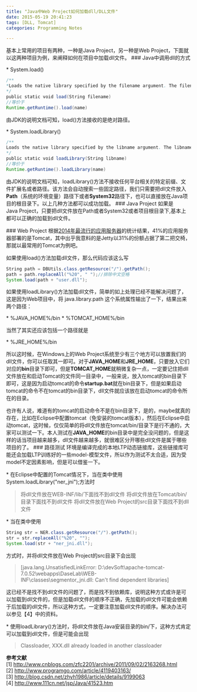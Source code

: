 ```yaml
---
title: "Java中Web Project如何加载dll/DLL文件"
date: 2015-05-19 20:41:23
tags: [DLL, Tomcat]
categories: Programming Notes

---
```


基本上常用的项目有两种，一种是Java Project，另一种是Web Project，下面就以这两种项目为例，来阐释如何在项目中加载dll文件。
### Java中调用dll的方式

* System.load()
```java 
/**
*Loads the native library specified by the filename argument. The filename argument must be an absolute path name.
*/
public static void load(String filename)
//等价于
Runtime.getRuntime().load(name)
```
由JDK的说明文档可知，load()方法接收的是绝对路径。

* System.loadLibrary() 
```java
/**
Loads the native library specified by the libname argument. The libname argument must not contain any platform specific prefix, file extension or path.
*/
public static void loadLibrary(String libname)
//等价于
Runtime.getRuntime().loadLibrary(name)
```
由JDK的说明文档可知，loadLibrary()方法不接收任何平台相关的特定前缀、文件扩展名或者路径。该方法会自动搜索一些固定路径，我们只需要把dll文件放入**Path**（系统的环境变量）路径下或者**System32**路径下，也可以直接放在Java项目的根目录下。以上几种方法都可以成功加载。
### Java Project
如果是Java Project，只要把dll文件放在Path或者System32或者项目根目录下,基本上都可以正确的加载到dll文件。

### Web Project
根据[2014年最流行的应用服务器](http://www.importnew.com/12590.html)的统计结果，41%的应用服务器部署的是Tomcat，其中出乎我意料的是Jetty以31%的份额占据了第二把交椅，那就以最常用的Tomcat为例吧。

如果使用load()方法加载dll文件，那么代码应该这么写
```java
String path = DBUtils.class.getResource("/").getPath();
path = path.replaceAll("%20", " ");//排除中文空格
System.load(path + "user.dll");  
```

如果使用loadLibrary()方法加载dll文件，简单的如上处理已经不能解决问题了，这是因为Web项目中，将 java.library.path 这个系统属性输出了一下，结果出来两个路径：

* %JAVA_HOME%/bin
* %TOMCAT_HOME%/bin

当然了其实还应该包括一个路径就是

* %JRE_HOME%/bin

所以这时候，在Windows上的Web Project系统至少有三个地方可以放置我们的dll文件，你可以任取其一即可。对于**JAVA_HOME**和**JRE_HOME**，只要放入它们对应的**bin**目录下即可，但是**TOMCAT_HOME**就稍微复杂一点，一定要记住把dll文件放在和启动Tomcat的文件同一目录中，一般来说，放入tomcat的bin目录下即可，这是因为启动tomcat的命令**startup.bat**就在bin目录下，但是如果启动tomcat的命令不在tomcat的bin目录下，dll文件就应该放在启动tomcat的命令所在的目录。

也许有人说，难道有的tomcat的启动命令不是在bin目录下，是的，maybe就真的存在，比如在Eclipse中配置tomcat（免安装的tomcat版本），然后在Eclipse中启动tomcat，这时候，仅仅简单的将dll文件放在tomcat/bin/目录下是行不通的，大家可以测试一下。本人测试在**JAVA_HOME**的bin目录中是完全没问题的，但是这样的话当项目越来越多，dll文件越来越多，就很难区分开哪些dll文件是属于哪些项目的了。
### 路径测试
环境是编译完成的本地LTP动态链接库，这些链接库可能还会加载LTP训练好的一些model-模型文件，所以作为测试不太合适，因为受model不定因素影响，但是可以借鉴一下。

* 在Eclipse中配置的Tomcat情况下，当在类中使用System.loadLibrary("ner_jni");方法时

>将dll文件放在WEB-INF/lib/下面找不到dll文件
将dll文件放在Tomcat/bin/目录下面找不到dll文件
将dll文件放在Web Project的src目录下面找不到dll文件

* 当在类中使用
```java
String str = NER.class.getResource("/").getPath();
str = str.replaceAll("%20", "");
System.load(str + "ner_jni.dll");
```

方式时，并将dll文件放在Web Project的src目录下会出现

>[java.lang.UnsatisfiedLinkError: D:\devSoft\apache-tomcat-7.0.52\webapps\DaseLab\WEB-INF\classes\segmentor_jni.dll: Can't find dependent libraries]

这已经不是找不到dll文件的问题了，而是找不到依赖库，说明这种方式或许是可以加载到dll文件的，但是加载dll文件的顺序不正确，先加载的dll文件可能会依赖于后加载的dll文件，所以这种方式，一定要注意加载dll文件的顺序。解决办法可以参见【4】中的资料。

* 使用loadLibrary()方法时，将dll文件放在Java安装目录的bin/下，这种方式肯定可以加载到dll文件，但是可能会出现

>Classloader, XXX.dll already loaded in another classloader 


**参考文献**
[1] http://www.cnblogs.com/zfc2201/archive/2011/09/02/2163268.html
[2] http://www.programgo.com/article/4119403163/
[3] http://blog.csdn.net/zhyh1986/article/details/9199063
[4] http://www.111cn.net/jsp/Java/41523.htm
